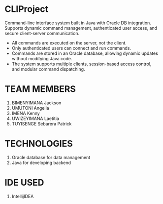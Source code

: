 # CLIProject
Command-line interface system built in Java with Oracle DB integration. Supports dynamic command management, authenticated user access, and secure client-server communication.

- All commands are executed on the server, not the client.
- Only authenticated users can connect and run commands.
- Commands are stored in an Oracle database, allowing dynamic updates without modifying Java code.
- The system supports multiple clients, session-based access control, and modular command dispatching.
# TEAM MEMBERS
  1. BIMENYIMANA Jackson
  2. UMUTONI Angella
  3. IMENA Kenny
  4. UWIZEYIMANA Laetitia
  5. TUYISENGE Sebarera Patrick
# TECHNOLOGIES 
1. Oracle database for data management
2. Java for developing backend
# IDE USED
1. IntellijIDEA

